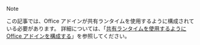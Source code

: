 > [!NOTE]
> この記事では、Office アドインが共有ランタイムを使用するように構成されている必要があります。 詳細については、「[共有ランタイムを使用するように Office アドインを構成する](../excel/configure-your-add-in-to-use-a-shared-runtime.md)」を参照してください。
